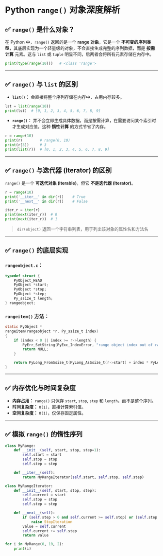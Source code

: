 # Python `range()` 对象深度解析

## ✅ `range()` 是什么对象？

在 Python 中，`range()` 返回的是一个 **range 对象**，它是一个 **不可变的序列类型**，其底层实现为一个轻量级的对象，不会直接生成完整的序列数据，而是 **按需计算** 元素。这与 `list` 或 `tuple` 明显不同，后两者会将所有元素存储在内存中。

```python
print(type(range(10)))   # <class 'range'>
```

---

## ✅ `range()` 与 `list` 的区别

-   **`list()`：** 会直接将整个序列存储在内存中，占用内存较多。

```python
lst = list(range(10))
print(lst)  # [0, 1, 2, 3, 4, 5, 6, 7, 8, 9]
```

-   **`range()`：** 并不会立即生成具体数据，而是按需计算，在需要访问某个索引时才生成对应值，这种 **惰性计算** 的方式节省了内存。

```python
r = range(10)
print(r)        # range(0, 10)
print(r[3])     # 3
print(list(r))  # [0, 1, 2, 3, 4, 5, 6, 7, 8, 9]
```

---

## ✅ `range()` 与迭代器 (Iterator) 的区别

`range()` 是一个 **可迭代对象 (Iterable)**，但它 **不是迭代器 (Iterator)**。

```python
r = range(10)
print('__iter__' in dir(r))    # True
print('__next__' in dir(r))    # False

iter_r = iter(r)
print(next(iter_r))  # 0
print(next(iter_r))  # 1
```

> `dir(object)` 返回一个字符串列表，用于列出该对象的属性名和方法名

---

## ✅ `range()` 的底层实现

### **`rangeobject.c`：**

```c
typedef struct {
    PyObject_HEAD
    PyObject *start;
    PyObject *stop;
    PyObject *step;
    Py_ssize_t length;
} rangeobject;
```

### `rangeitem()` 方法：

```c
static PyObject *
rangeitem(rangeobject *r, Py_ssize_t index)
{
    if (index < 0 || index >= r->length) {
        PyErr_SetString(PyExc_IndexError, "range object index out of range");
        return NULL;
    }

    return PyLong_FromSsize_t(PyLong_AsSsize_t(r->start) + index * PyLong_AsSsize_t(r->step));
}
```

---

## ✅ 内存优化与时间复杂度

-   **内存占用：** `range()` 只保存 `start`, `stop`, `step` 和 `length`，而不是整个序列。
-   **时间复杂度：** `O(1)`，直接计算索引值。
-   **空间复杂度：** `O(1)`，仅保存固定属性。

---

## ✅ 模拟 `range()` 的惰性序列

```python
class MyRange:
    def __init__(self, start, stop, step=1):
        self.start = start
        self.stop = stop
        self.step = step

    def __iter__(self):
        return MyRangeIterator(self.start, self.stop, self.step)

class MyRangeIterator:
    def __init__(self, start, stop, step):
        self.current = start
        self.stop = stop
        self.step = step

    def __next__(self):
        if (self.step > 0 and self.current >= self.stop) or (self.step < 0 and self.current <= self.stop):
            raise StopIteration
        value = self.current
        self.current += self.step
        return value

for i in MyRange(0, 10, 2):
    print(i)
```
